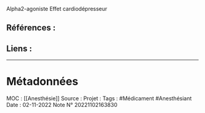 Alpha2-agoniste
Effet cardiodépresseur

## Références :
>
 

## Liens :




***
# Métadonnées
MOC : [[Anesthésie]]
Source :
Projet :
Tags : #Médicament #Anesthésiant 
Date : 02-11-2022
Note N° 20221102163830